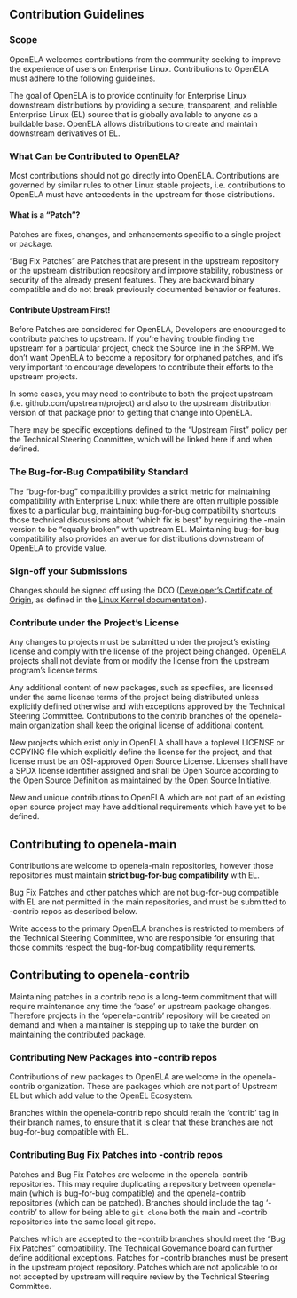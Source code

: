 ##  Contribution Guidelines

### Scope

OpenELA welcomes contributions from the community seeking to improve the experience of users on Enterprise Linux. Contributions to OpenELA must adhere to the following guidelines. 

The goal of OpenELA is to provide continuity for Enterprise Linux downstream distributions by providing a secure, transparent, and reliable Enterprise Linux (EL) source that is globally available to anyone as a buildable base. OpenELA allows distributions to create and maintain downstream derivatives of EL.

### What Can be Contributed to OpenELA?

Most contributions should not go directly into OpenELA. Contributions are governed by similar rules to other Linux stable projects, i.e. contributions to OpenELA must have antecedents in the upstream for those distributions.

#### What is a “Patch”?

Patches are fixes, changes, and enhancements specific to a single project or package. 

“Bug Fix Patches” are Patches that are present in the upstream repository or the upstream distribution repository and improve stability, robustness or security of the already present features. They are backward binary compatible and do not break previously documented behavior or features.

#### Contribute Upstream First!

Before Patches are considered for OpenELA, Developers are encouraged to contribute patches to upstream. If you’re having trouble finding the upstream for a particular project, check the Source line in the SRPM. We don’t want OpenELA to become a repository for orphaned patches, and it’s very important to encourage developers to contribute their efforts to the upstream projects.

In some cases, you may need to contribute to both the project upstream (i.e. github.com/upstream/project) and also to the upstream distribution version of that package prior to getting that change into OpenELA. 

There may be specific exceptions defined to the “Upstream First” policy per the Technical Steering Committee, which will be linked here if and when defined.

### The Bug-for-Bug Compatibility Standard

The “bug-for-bug” compatibility provides a strict metric for maintaining compatibility with Enterprise Linux: while there are often multiple possible fixes to a particular bug, maintaining bug-for-bug compatibility shortcuts those technical discussions about “which fix is best” by requiring the -main version to be “equally broken” with upstream EL. Maintaining bug-for-bug compatibility also provides an avenue for distributions downstream of OpenELA to provide value. 

### Sign-off your Submissions

Changes should be signed off using the DCO ([Developer’s Certificate of Origin](https://developercertificate.org/), as defined in the [Linux Kernel documentation](https://www.kernel.org/doc/Documentation/process/submitting-patches.rst)).

### Contribute under the Project’s License

Any changes to projects must be submitted under the project’s existing license and comply with the license of the project being changed. OpenELA projects shall not deviate from or modify the license from the upstream program’s license terms.

Any additional content of new packages, such as specfiles, are licensed under the same license terms of the project being distributed unless explicitly defined otherwise and with exceptions approved by the Technical Steering Committee. Contributions to the contrib branches of the openela-main organization shall keep the original license of additional content.

New projects which exist only in OpenELA shall have a toplevel LICENSE or COPYING file which explicitly define the license for the project, and that license must be an OSI-approved Open Source License. Licenses shall have a SPDX license identifier assigned and shall be Open Source according to the Open Source Definition [as maintained by the Open Source Initiative](https://opensource.org/osd/).

New and unique contributions to OpenELA which are not part of an existing open source project may have additional requirements which have yet to be defined.

## Contributing to openela-main

Contributions are welcome to openela-main repositories, however those repositories must maintain __strict bug-for-bug compatibility__ with EL.

Bug Fix Patches and other patches which are not bug-for-bug compatible with EL are not permitted in the main repositories, and must be submitted to -contrib repos as described below.

Write access to the primary OpenELA branches is restricted to members of the Technical Steering Committee, who are responsible for ensuring that those commits respect the bug-for-bug compatibility requirements.

## Contributing to openela-contrib

Maintaining patches in a contrib repo is a long-term commitment that will require maintenance any time the ‘base’ or upstream package changes. Therefore projects in the ‘openela-contrib’ repository will be created on demand and when a maintainer is stepping up to take the burden on maintaining the contributed package.

### Contributing New Packages into -contrib repos

Contributions of new packages to OpenELA are welcome in the openela-contrib organization. These are packages which are not part of Upstream EL but which add value to the OpenEL Ecosystem. 

Branches within the openela-contrib repo should retain the ‘contrib’ tag in their branch names, to ensure that it is clear that these branches are not bug-for-bug compatible with EL.

### Contributing Bug Fix Patches into -contrib repos

Patches and Bug Fix Patches are welcome in the openela-contrib repositories. This may require duplicating a repository between openela-main (which is bug-for-bug compatible) and the openela-contrib repositories (which can be patched).  Branches should include the tag ‘-contrib’ to allow for being able to `git clone` both the main and -contrib repositories into the same local git repo.

Patches which are accepted to the -contrib branches should meet the “Bug Fix Patches” compatibility. The Technical Governance board can further define additional exceptions. Patches for -contrib branches must be present in the upstream project repository. Patches which are not applicable to or not accepted by upstream will require review by the Technical Steering Committee.


